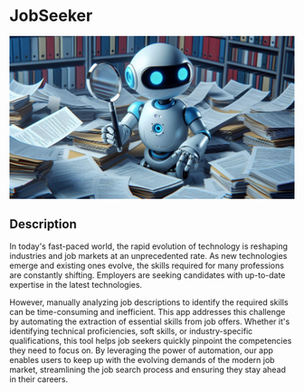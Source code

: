 # JobSeeker

<p align="center">
  <img src="https://github.com/ocriado91/JobSeeker/blob/3-update-readmemd/docs/pics/OIG2.jpeg?raw=true"/>
</p>

## Description
In today's fast-paced world, the rapid evolution of technology is reshaping
industries and job markets at an unprecedented rate. As new technologies emerge
and existing ones evolve, the skills required for many professions are constantly
shifting. Employers are seeking candidates with up-to-date expertise in the latest
technologies.

However, manually analyzing job descriptions to identify the required skills can
be time-consuming and inefficient. This app addresses this challenge by automating
the extraction of essential skills from job offers. Whether it's identifying
technical proficiencies, soft skills, or industry-specific qualifications, this
tool helps job seekers quickly pinpoint the competencies they need to focus on.
By leveraging the power of automation, our app enables users to keep up with the
evolving demands of the modern job market, streamlining the job search process
and ensuring they stay ahead in their careers.